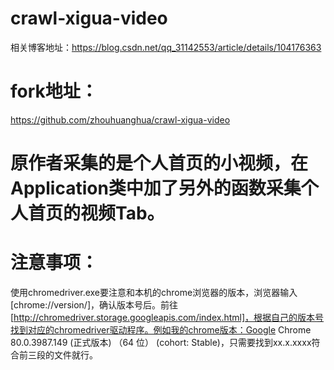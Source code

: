 # crawl-xigua-video
相关博客地址：https://blog.csdn.net/qq_31142553/article/details/104176363

# fork地址：
https://github.com/zhouhuanghua/crawl-xigua-video

# 原作者采集的是个人首页的小视频，在Application类中加了另外的函数采集个人首页的视频Tab。
# 注意事项：
使用chromedriver.exe要注意和本机的chrome浏览器的版本，浏览器输入[chrome://version/]，确认版本号后。前往[http://chromedriver.storage.googleapis.com/index.html]，根据自己的版本号找到对应的chromedriver驱动程序。例如我的chrome版本：Google Chrome	80.0.3987.149 (正式版本) （64 位） (cohort: Stable)，只需要找到xx.x.xxxx符合前三段的文件就行。
